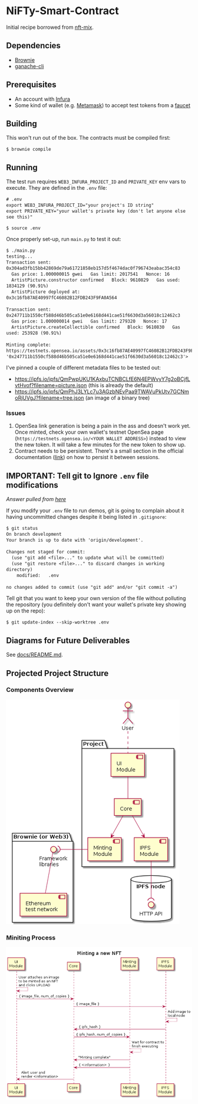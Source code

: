 # NiFTy-Smart-Contract

Initial recipe borrowed from [nft-mix](https://github.com/PatrickAlphaC/nft-mix). 

## Dependencies


- [Brownie](https://github.com/eth-brownie/brownie#installation)
- [ganache-cli](https://github.com/trufflesuite/ganache#command-line-use) 

## Prerequisites 

- An account with [Infura](https://infura.io/)
- Some kind of wallet (e.g. [Metamask](https://metamask.io/)) to accept test tokens from a [faucet](https://faucets.chain.link)


## Building 

This won't run out of the box. The contracts must be compiled first: 

```
$ brownie compile 
``` 

## Running 

The test run requires `WEB3_INFURA_PROJECT_ID` and `PRIVATE_KEY` env vars to execute. They are defined in the `.env` file:

```
# .env
export WEB3_INFURA_PROJECT_ID="your project's ID string" 
export PRIVATE_KEY="your wallet's private key (don't let anyone else see this)"
```

```
$ source .env 
```


Once properly set-up, run `main.py` to test it out: 

``` 
$ ./main.py
testing...
Transaction sent: 0x304ad3fb15bb42869de79a61721858eb157d5f4674dac0f796743eabac354c83
  Gas price: 1.000000015 gwei   Gas limit: 2017541   Nonce: 16
  ArtistPicture.constructor confirmed   Block: 9610829   Gas used: 1834129 (90.91%)
  ArtistPicture deployed at: 0x3c16fb87AE40997fC46082B12FDB243F9FA0A564

Transaction sent: 0x247711b1550cf588d46b505ca51e0e6168d441cae51f6630d3a56018c12462c3
  Gas price: 1.000000014 gwei   Gas limit: 279320   Nonce: 17
  ArtistPicture.createCollectible confirmed   Block: 9610830   Gas used: 253928 (90.91%)

Minting complete: https://testnets.opensea.io/assets/0x3c16fb87AE40997fC46082B12FDB243F9FA0A564/<Transaction '0x247711b1550cf588d46b505ca51e0e6168d441cae51f6630d3a56018c12462c3'>
```

I've pinned a couple of different metadata files to be tested out: 
- https://ipfs.io/ipfs/QmPwpUKU1KAxbuTCNBCLfE6N4EPWvyY7g2oBCjfLvtHvof?filename=picture.json (this is already the default)
- https://ipfs.io/ipfs/QmPhJ3LYLc7u3AGzbNEvPaa9TWAVuPkUtv7GCNmoRjUVgJ?filename=tree.json (an image of a binary tree)

### Issues

1. OpenSea link generation is being a pain in the ass and doesn't work yet. Once minted, check your own wallet's testnet OpenSea page (`https://testnets.opensea.io/<YOUR WALLET ADDRESS>`) instead to view the new token. It will take a few minutes for the new token to show up. 
2. Contract needs to be persistent. There's a small section in the official documentation ([link](https://eth-brownie.readthedocs.io/en/stable/core-contracts.html#persisting-contracts-between-sessions)) on how to persist it between sessions.


## IMPORTANT: Tell git to Ignore `.env` file modifications 

*Answer pulled from [here](https://stackoverflow.com/questions/936249/how-to-stop-tracking-and-ignore-changes-to-a-file-in-git/40272289#40272289)*

If you modify your `.env` file to run demos, git is going to complain about it having uncommitted changes despite it being listed in `.gitignore`:

```
$ git status
On branch development
Your branch is up to date with 'origin/development'.

Changes not staged for commit:
  (use "git add <file>..." to update what will be committed)
  (use "git restore <file>..." to discard changes in working directory)
	modified:   .env

no changes added to commit (use "git add" and/or "git commit -a")
```

Tell git that you want to keep your own version of the file without polluting the repository (you definitely don't want your wallet's private key showing up on the repo):

```
$ git update-index --skip-worktree .env
```

## Diagrams for Future Deliverables 

See [docs/README.md](docs/README.md). 

## Projected Project Structure 

### Components Overview 

![Project structure](docs/img/project.png) 

### Miniting Process 

![Minting process](docs/img/minting.png)
